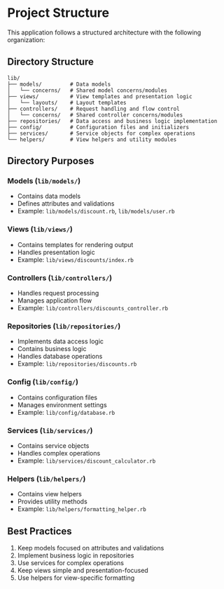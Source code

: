 # Project Structure

This application follows a structured architecture with the following organization:

## Directory Structure

```
lib/
├── models/         # Data models
│   └── concerns/   # Shared model concerns/modules
├── views/          # View templates and presentation logic
│   └── layouts/    # Layout templates
├── controllers/    # Request handling and flow control
│   └── concerns/   # Shared controller concerns/modules
├── repositories/   # Data access and business logic implementation
├── config/         # Configuration files and initializers
├── services/       # Service objects for complex operations
└── helpers/        # View helpers and utility modules
```

## Directory Purposes

### Models (`lib/models/`)
- Contains data models
- Defines attributes and validations
- Example: `lib/models/discount.rb`, `lib/models/user.rb`

### Views (`lib/views/`)
- Contains templates for rendering output
- Handles presentation logic
- Example: `lib/views/discounts/index.rb`

### Controllers (`lib/controllers/`)
- Handles request processing
- Manages application flow
- Example: `lib/controllers/discounts_controller.rb`

### Repositories (`lib/repositories/`)
- Implements data access logic
- Contains business logic
- Handles database operations
- Example: `lib/repositories/discounts.rb`

### Config (`lib/config/`)
- Contains configuration files
- Manages environment settings
- Example: `lib/config/database.rb`

### Services (`lib/services/`)
- Contains service objects
- Handles complex operations
- Example: `lib/services/discount_calculator.rb`

### Helpers (`lib/helpers/`)
- Contains view helpers
- Provides utility methods
- Example: `lib/helpers/formatting_helper.rb`

## Best Practices

1. Keep models focused on attributes and validations
2. Implement business logic in repositories
3. Use services for complex operations
4. Keep views simple and presentation-focused
5. Use helpers for view-specific formatting 
